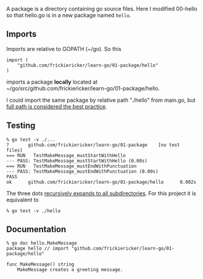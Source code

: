 A package is a directory containing go source files. Here I modified 00-hello
so that hello.go is in a new package named `hello`.

## Imports

Imports are relative to GOPATH (~/go). So this

    import (
        "github.com/frickiericker/learn-go/01-package/hello"
    )

imports a package **locally** located at
~/go/src/github.com/frickiericker/learn-go/01-package/hello.

I could import the same package by relative path "./hello" from main.go, but
[full path is considered the best practice][fullpath].

[fullpath]: http://stackoverflow.com/a/10688069/5266681

## Testing

    % go test -v ./...
    ?       github.com/frickiericker/learn-go/01-package    [no test files]
    === RUN   TestMakeMessage_mustStartWithHello
    --- PASS: TestMakeMessage_mustStartWithHello (0.00s)
    === RUN   TestMakeMessage_mustEndWithPunctuation
    --- PASS: TestMakeMessage_mustEndWithPunctuation (0.00s)
    PASS
    ok      github.com/frickiericker/learn-go/01-package/hello      0.002s

The three dots [recursively expands to all subdirectories][dots]. For this
project it is equivalent to

    % go test -v ./hello

[dots]: http://stackoverflow.com/q/28031603/5266681

## Documentation

    % go doc hello.MakeMessage
    package hello // import "github.com/frickiericker/learn-go/01-package/hello"
    
    func MakeMessage() string
        MakeMessage creates a greeting message.
